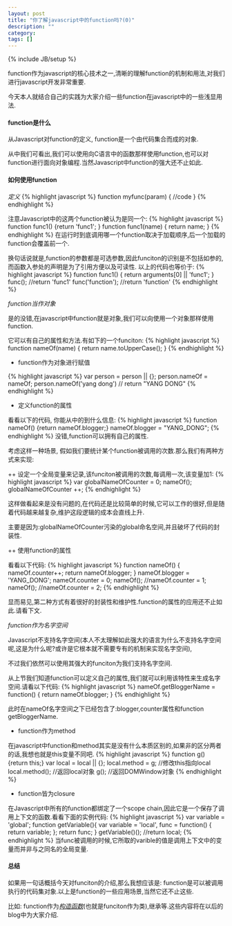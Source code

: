 ```yaml
---
layout: post
title: "你了解javascript中的function吗?(0)"
description: ""
category: 
tags: []
---
```

{% include JB/setup %}


function作为javascript的核心技术之一,清晰的理解function的机制和用法,对我们进行javascript开发非常重要.

今天本人就结合自己的实践为大家介绍一些function在javascript中的一些浅显用法.

#### function是什么 ####

从Javascript对function的定义, function是一个由代码集合而成的对象.

从中我们可看出,我们可以使用向C语言中的函数那样使用function,也可以对function进行面向对象编程.当然Javascript中function的强大还不止如此.  

#### 如何使用function ####

*定义*
{% highlight javascript %}
function myfunc(param) {
    //code
}
{% endhighlight %}

注意Javascript中的这两个function被认为是同一个:
{% highlight javascript %}
function func1() {return 'func1'; }
function func1(name) { return name; }
{% endhighlight %}
在运行时到底调用哪一个function取决于加载顺序,后一个加载的function会覆盖前一个.

换句话说就是,function的参数都是可选参数,因此funciton的识别是不包括如参的,而函数入参处的声明是为了引用方便以及可读性.
以上的代码也等价于:
{% highlight javascript %}
function func1() {
    return arguments[0] || 'func1';
}
func(); //return 'func1'
func('function'); //return 'function'
{% endhighlight %}

*function当作对象*

是的没错,在javascript中function就是对象,我们可以向使用一个对象那样使用function.

它可以有自己的属性和方法.有如下的一个funciton:
{% highlight javascript %}
function nameOf(name) {
    return name.toUpperCase();
}
{% endhighlight %}
- function作为对象进行赋值
    
{% highlight javascript %}
var person = person || {};
person.nameOf = nameOf;
person.nameOf('yang dong') // return "YANG DONG"
{% endhighlight %}

+ 定义function的属性

看看以下的代码, 你能从中的到什么信息:
{% highlight javascript %}
function nameOf() {return nameOf.blogger;}
nameOf.blogger = "YANG_DONG";
{% endhighlight %}
没错,function可以拥有自己的属性.

考虑这样一种场景, 假如我们要统计某个function被调用的次数.那么我们有两种方式来实现:

++ 设定一个全局变量来记录,该funciton被调用的次数,每调用一次,该变量加1:
{% highlight javascript %}
var globalNameOfCounter = 0;
nameOf();
globalNameOfCounter ++;
{% endhighlight %}

这样做看起来是没有问题的,在代码还是比较简单的时候,它可以工作的很好,但是随着代码越来越复杂,维护这段逻辑的成本会直线上升.

主要是因为:globalNameOfCounter污染的global命名空间,并且破坏了代码的封装性.

++ 使用function的属性

看看以下代码:
{% highlight javascript %}
function nameOf() {
nameOf.counter++;
    return nameOf.blogger;
}
nameOf.blogger = 'YANG_DONG';
nameOf.counter = 0;
nameOf(); //nameOf.counter = 1;
nameOf(); //nameOf.counter = 2;
{% endhighlight %}

显而易见,第二种方式有着很好的封装性和维护性.function的属性的应用还不止如此.请看下文. 

*function作为名字空间*

Javascript不支持名字空间(本人不太理解如此强大的语言为什么不支持名字空间呢,这是为什么呢?或许是它根本就不需要专有的机制来实现名字空间),

不过我们依然可以使用其强大的funciton为我们支持名字空间.

从上节我们知道function可以定义自己的属性,我们就可以利用该特性来生成名字空间.请看以下代码:
{% highlight javascript %}
nameOf.getBloggerName = function() {
return nameOf.blogger;
}
{% endhighlight %}

此时在nameOf名字空间之下已经包含了:blogger,counter属性和function getBloggerName.

- function作为method

在javascript中function和method其实是没有什么本质区别的,如果非的区分两者的话,我想也就是this变量不同吧.
{% highlight javascript %}
function g() {return this;}
var local = local || {};
local.method = g; //修改this指向local
local.method(); //返回local对象
g(); //返回DOMWindow对象
{% endhighlight %}

- function皆为closure

在Javascript中所有的function都绑定了一个scope chain,因此它是一个保存了调用上下文的函数.看看下面的实例代码: 
{% highlight javascript %}
var variable = 'global';
function getVariable(){
var variable = 'local',
func = function() {
return variable;
};
return func;
}
getVariable()(); //return local;
{% endhighlight %}
当func被调用的时候,它所取的varible的值是调用上下文中的变量而并非与之同名的全局变量.

#### 总结 ####

如果用一句话概括今天对funciton的介绍,那么我想应该是: function是可以被调用执行的代码集对象.以上是function的一些应用场景,当然它还不止这些.

比如: function作为[*构造函数*](/2013/06/18/function-in-javascript-1/)(也就是funciton作为类),继承等.这些内容将在以后的blog中为大家介绍.
